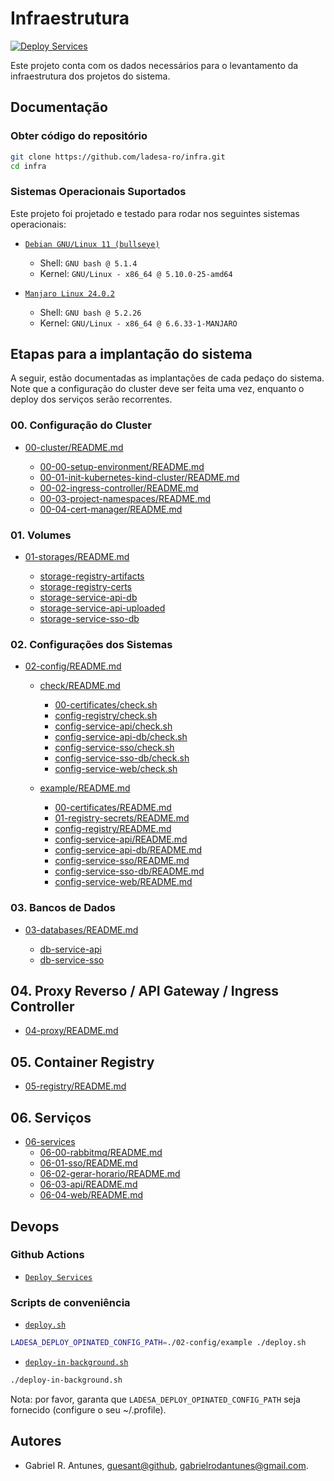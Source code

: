 # Infraestrutura

[![Deploy Services][action-deploy-services-badge]][action-deploy-services-href]

Este projeto conta com os dados necessários para o levantamento da infraestrutura dos projetos do sistema.

## Documentação

### Obter código do repositório

```sh
git clone https://github.com/ladesa-ro/infra.git
cd infra
```

### Sistemas Operacionais Suportados

Este projeto foi projetado e testado para rodar nos seguintes sistemas operacionais:

- [`Debian GNU/Linux 11 (bullseye)`][distro-debian-bullseye]

  - Shell: `GNU bash @ 5.1.4`
  - Kernel: `GNU/Linux - x86_64 @ 5.10.0-25-amd64`

- [`Manjaro Linux 24.0.2`][distro-manjaro-wynsdey]

  - Shell: `GNU bash @ 5.2.26`
  - Kernel: `GNU/Linux - x86_64 @ 6.6.33-1-MANJARO`

## Etapas para a implantação do sistema

A seguir, estão documentadas as implantações de cada pedaço do sistema. Note que a configuração do cluster deve ser feita uma vez, enquanto o deploy dos serviços serão recorrentes.

### 00. Configuração do Cluster

- [00-cluster/README.md](./00-cluster/README.md)

  - [00-00-setup-environment/README.md](./00-cluster/00-00-setup-environment/README.md)
  - [00-01-init-kubernetes-kind-cluster/README.md](./00-cluster/00-01-init-kubernetes-kind-cluster/README.md)
  - [00-02-ingress-controller/README.md](./00-cluster/00-02-ingress-controller/README.md)
  - [00-03-project-namespaces/README.md](./00-cluster/00-03-project-namespaces/README.md)
  - [00-04-cert-manager/README.md](./00-cluster/00-04-cert-manager/README.md)

### 01. Volumes

- [01-storages/README.md](./01-storages/README.md)

  - [storage-registry-artifacts](./01-storages/storage-registry-artifacts)
  - [storage-registry-certs](./01-storages/storage-registry-certs)
  - [storage-service-api-db](./01-storages/storage-service-api-db)
  - [storage-service-api-uploaded](./01-storages/storage-service-api-uploaded)
  - [storage-service-sso-db](./01-storages/storage-service-sso-db)

### 02. Configurações dos Sistemas

- [02-config/README.md](./02-config/README.md)

  - [check/README.md](./02-config/check/README.md)

    - [00-certificates/check.sh](./02-config/check/00-certificates/check.sh)
    - [config-registry/check.sh](./02-config/check/config-registry/check.sh)
    - [config-service-api/check.sh](./02-config/check/config-service-api/check.sh)
    - [config-service-api-db/check.sh](./02-config/check/config-service-api-db/check.sh)
    - [config-service-sso/check.sh](./02-config/check/config-service-sso/check.sh)
    - [config-service-sso-db/check.sh](./02-config/check/config-service-sso-db/check.sh)
    - [config-service-web/check.sh](./02-config/check/config-service-web/check.sh)

  - [example/README.md](./02-config/example/README.md)
    - [00-certificates/README.md](./02-config/example/00-certificates/README.md)
    - [01-registry-secrets/README.md](./02-config/example/01-registry-secrets/README.md)
    - [config-registry/README.md](./02-config/example/config-registry/README.md)
    - [config-service-api/README.md](./02-config/example/config-service-api/README.md)
    - [config-service-api-db/README.md](./02-config/example/config-service-api-db/README.md)
    - [config-service-sso/README.md](./02-config/example/config-service-sso/README.md)
    - [config-service-sso-db/README.md](./02-config/example/config-service-sso-db/README.md)
    - [config-service-web/README.md](./02-config/example/config-service-web/README.md)

### 03. Bancos de Dados

- [03-databases/README.md](./03-databases/README.md)

  - [db-service-api](./03-databases/db-service-api)
  - [db-service-sso](./03-databases/db-service-sso)

## 04. Proxy Reverso / API Gateway / Ingress Controller

- [04-proxy/README.md](./04-proxy/README.md)

## 05. Container Registry

- [05-registry/README.md](./05-registry/README.md)

## 06. Serviços

- [06-services](./06-services)
  - [06-00-rabbitmq/README.md](./06-services/06-00-rabbitmq/README.md)
  - [06-01-sso/README.md](./06-services/06-01-sso/README.md)
  - [06-02-gerar-horario/README.md](./06-services/06-02-gerar-horario/README.md)
  - [06-03-api/README.md](./06-services/06-03-api/README.md)
  - [06-04-web/README.md](./06-services/06-04-web/README.md)

## Devops

### Github Actions

- [`Deploy Services`](./.github/workflows/deploy.yml)

### Scripts de conveniência

- [`deploy.sh`](./deploy.sh)

```sh
LADESA_DEPLOY_OPINATED_CONFIG_PATH=./02-config/example ./deploy.sh
```

- [`deploy-in-background.sh`](./deploy-in-background.sh)

```sh
./deploy-in-background.sh
```

Nota: por favor, garanta que `LADESA_DEPLOY_OPINATED_CONFIG_PATH` seja fornecido (configure o seu ~/.profile).

## Autores

- Gabriel R. Antunes, [guesant@github](https://github.com/guesant), <gabrielrodantunes@gmail.com>.

<!-- Links -->

<!-- Links / Actions -->

[action-deploy-services-badge]: https://github.com/ladesa-ro/infra/actions/workflows/deploy.yml/badge.svg
[action-deploy-services-href]: https://github.com/ladesa-ro/infra/actions/workflows/deploy.yml

<!-- Links / Distros -->

[distro-debian-bullseye]: https://www.debian.org/releases/bullseye/
[distro-manjaro-wynsdey]: https://forum.manjaro.org/t/manjaro-24-0-wynsdey-released/161527
